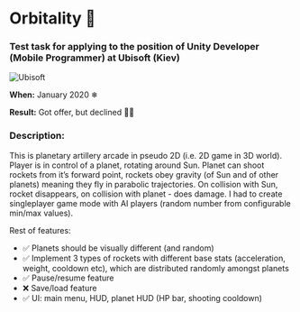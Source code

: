 # Orbitality 🌌
### Test task for applying to the position of Unity Developer (Mobile Programmer) at Ubisoft (Kiev) 

![Ubisoft](http://www.logo-designer.co/wp-content/uploads/2017/06/2017-new-ubisoft-logo-2.png "Logo")

**When:** January 2020 ❄

**Result:** Got offer, but declined 🐱‍👤

### Description:

This is planetary artillery arcade in pseudo 2D (i.e. 2D game in 3D world).
Player is in control of a planet, rotating around Sun. Planet can shoot rockets from it’s
forward point, rockets obey gravity (of Sun and of other planets) meaning they fly in parabolic trajectories. 
On collision with Sun, rocket disappears, on collision with planet - does damage.
I had to create singleplayer game mode with AI players (random number from configurable min/max values).

Rest of features:
  * ✅ Planets should be visually different (and random)
  * ✅ Implement 3 types of rockets with different base stats (acceleration, weight, cooldown etc), which are distributed randomly amongst planets
  * ✅ Pause/resume feature
  * ❌ Save/load feature
  * ✅ UI: main menu, HUD, planet HUD (HP bar, shooting cooldown)
